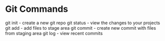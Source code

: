 # Git Commands

git init - create a new git repo
git status - view the changes to your projects
git add - add files to stage area
git commit - create new commit with files from staging area
git log - view recent commits

